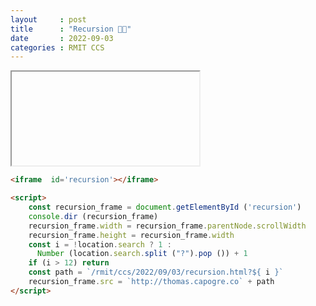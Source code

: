 ```yaml
---
layout     : post
title      : "Recursion 😵‍💫"
date       : 2022-09-03
categories : RMIT CCS
---
```


<iframe  id='recursion'></iframe>

<script>
    const recursion_frame = document.getElementById ('recursion')
    console.dir (recursion_frame)
    recursion_frame.width = recursion_frame.parentNode.scrollWidth
    recursion_frame.height = recursion_frame.width
    const i = !location.search ? 1 :
      Number (location.search.split ("?").pop ()) + 1
    const path = `/rmit/ccs/2022/09/03/recursion.html?${ i }`
    recursion_frame.src = `http://thomas.capogre.co` + path
</script>

```html
<iframe  id='recursion'></iframe>

<script>
    const recursion_frame = document.getElementById ('recursion')
    console.dir (recursion_frame)
    recursion_frame.width = recursion_frame.parentNode.scrollWidth
    recursion_frame.height = recursion_frame.width
    const i = !location.search ? 1 :
      Number (location.search.split ("?").pop ()) + 1
    if (i > 12) return
    const path = `/rmit/ccs/2022/09/03/recursion.html?${ i }`
    recursion_frame.src = `http://thomas.capogre.co` + path
</script>
```